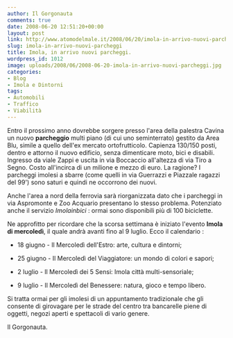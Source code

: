 ```yaml
---
author: Il Gorgonauta
comments: true
date: 2008-06-20 12:51:20+00:00
layout: post
link: http://www.atomodelmale.it/2008/06/20/imola-in-arrivo-nuovi-parcheggi/
slug: imola-in-arrivo-nuovi-parcheggi
title: Imola, in arrivo nuovi parcheggi.
wordpress_id: 1012
image: uploads/2008/06/2008-06-20-imola-in-arrivo-nuovi-parcheggi.jpg
categories:
- Blog
- Imola e Dintorni
tags:
- Automobili
- Traffico
- Viabilità
---
```


Entro il prossimo anno dovrebbe sorgere presso l'area della palestra Cavina un nuovo **parcheggio** multi piano (di cui uno seminterrato) gestito da Area Blu, simile a quello dell'ex mercato ortofrutticolo. Capienza 130/150 posti, dentro e attorno il nuovo edificio, senza dimenticare moto, bici e disabili. Ingresso da viale Zappi e uscita in via Boccaccio all'altezza di via Tiro a Segno. Costo all'incirca di un milione e mezzo di euro. La ragione? I parcheggi imolesi a sbarre (come quelli in via Guerrazzi e Piazzale ragazzi del 99') sono saturi e quindi ne occorrono dei nuovi.

Anche l'area a nord della ferrovia sarà riorganizzata dato che i parcheggi in via Aspromonte e Zoo Acquario presentano lo stesso problema. Potenziato anche il servizio _Imolainbici_ : ormai sono disponibili più di 100 biciclette.

Ne approfitto per ricordare che la scorsa settimana è iniziato l'evento **Imola di mercoledì**, il quale andrà avanti fino al 9 luglio. Ecco il calendario :

	
  * 18 giugno - Il Mercoledì dell'Estro: arte, cultura e dintorni;

	
  * 25 giugno - Il Mercoledì del Viaggiatore: un mondo di colori e sapori;

	
  * 2 luglio - Il Mercoledì dei 5 Sensi: Imola città multi-sensoriale;

	
  * 9 luglio - Il Mercoledì del Benessere: natura, gioco e tempo libero.

Si tratta ormai per gli imolesi di un appuntamento tradizionale che gli consente di girovagare per le strade del centro tra bancarelle piene di  oggetti, negozi aperti e spettacoli di vario genere.

Il Gorgonauta.
